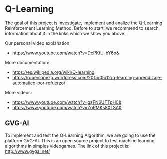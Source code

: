 # Q-Learning

The goal of this project is investigate, implement and analize the Q-Learning Reinforcement Learning Method. Before to start, we recommend to search information about it in the links which we show you above:

Our personal video explanation:
- https://www.youtube.com/watch?v=DcPKtU-bY6o&

More documentation:
- https://es.wikipedia.org/wiki/Q-learning 
- https://rubenlopezg.wordpress.com/2015/05/12/q-learning-aprendizaje-automatico-por-refuerzo/ 

More videos:
- https://www.youtube.com/watch?v=gzFN6UTTpH0&
- https://www.youtube.com/watch?v=ZoRMKs8XLSA&


## GVG-AI

To implement and test the Q-Learning Algorithm, we are going to use the platform GVG-AI. This is an open source project to test machine learning algorithms in simples videogames. The link of this project is: http://www.gvgai.net/


